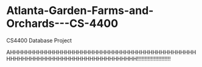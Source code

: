 # Atlanta-Garden-Farms-and-Orchards---CS-4400
CS4400 Database Project


AHHHHHHHHHHHHHHHHHHHHHHHHHHHHHHHHHHHHHHHHHHHHHHHHHHHHHHHHHHHHHHHHHHHHHHHHHHHHHHHH!!!!!!!!!!!!!!!!!!!!!!
